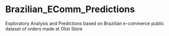 # Brazilian_EComm_Predictions
Exploratory Analysis and Predictions based on Brazilian e-commerce public dataset of orders made at Olist Store
